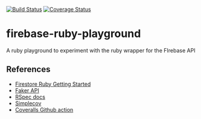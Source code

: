 [![Build Status](https://github.com/YashdalfTheGray/firebase-ruby-playground/workflows/Build/badge.svg)](https://github.com/YashdalfTheGray/firebase-ruby-playground/actions)
[![Coverage Status](https://coveralls.io/repos/github/YashdalfTheGray/firebase-ruby-playground/badge.svg?branch=master)](https://coveralls.io/github/YashdalfTheGray/firebase-ruby-playground?branch=master)

# firebase-ruby-playground

A ruby playground to experiment with the ruby wrapper for the FIrebase API

## References

- [Firestore Ruby Getting Started](https://firebase.google.com/docs/firestore/quickstart)
- [Faker API](https://github.com/faker-ruby/faker)
- [RSpec docs](https://relishapp.com/rspec/)
- [Simplecov](https://github.com/colszowka/simplecov)
- [Coveralls Github action](https://github.com/marketplace/actions/coveralls-github-action)
